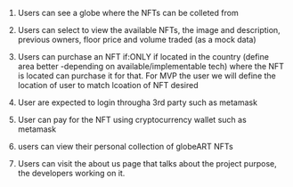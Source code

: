 1. Users can see a globe where the NFTs can be colleted from

2. Users can select to view the available NFTs, the image and description, previous owners, floor price and volume traded (as a mock data)

3. Users can purchase an NFT if:ONLY if located in the country (define area better -depending on available/implementable tech) where the NFT is located can purchase it
for that. For MVP the user we will define the location of user to match lcoation of NFT desired

4. User are expected to login througha 3rd party such as metamask 

5. User can pay for the NFT using cryptocurrency wallet such as metamask

6. users can view their personal collection of globeART NFTs

7. Users can visit the about us page that talks about the project purpose, the developers working on it.